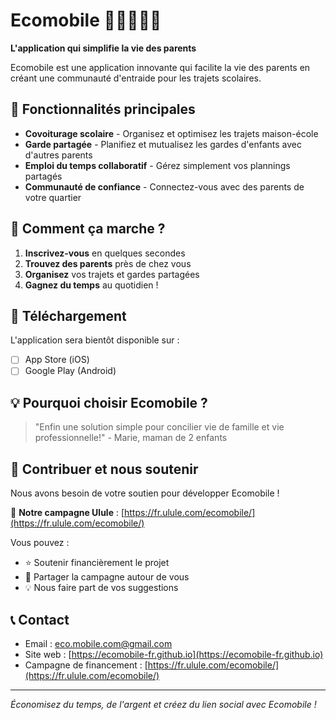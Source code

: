 # Ecomobile 🚗👨‍👩‍👧‍👦

**L'application qui simplifie la vie des parents**

Ecomobile est une application innovante qui facilite la vie des parents en créant une communauté d'entraide pour les trajets scolaires.

## 🌟 Fonctionnalités principales

- **Covoiturage scolaire** - Organisez et optimisez les trajets maison-école
- **Garde partagée** - Planifiez et mutualisez les gardes d'enfants avec d'autres parents
- **Emploi du temps collaboratif** - Gérez simplement vos plannings partagés
- **Communauté de confiance** - Connectez-vous avec des parents de votre quartier

## 🚀 Comment ça marche ?

1. **Inscrivez-vous** en quelques secondes
2. **Trouvez des parents** près de chez vous
3. **Organisez** vos trajets et gardes partagées
4. **Gagnez du temps** au quotidien !

## 📱 Téléchargement

L'application sera bientôt disponible sur :
- [ ] App Store (iOS)
- [ ] Google Play (Android)

## 💡 Pourquoi choisir Ecomobile ?

> "Enfin une solution simple pour concilier vie de famille et vie professionnelle!" - Marie, maman de 2 enfants

## 🤝 Contribuer et nous soutenir

Nous avons besoin de votre soutien pour développer Ecomobile ! 

🎯 **Notre campagne Ulule** : [https://fr.ulule.com/ecomobile/](https://fr.ulule.com/ecomobile/)

Vous pouvez :
- ⭐ Soutenir financièrement le projet
- 📢 Partager la campagne autour de vous
- 💡 Nous faire part de vos suggestions

## 📞 Contact

- Email : eco.mobile.com@gmail.com
- Site web : [https://ecomobile-fr.github.io](https://ecomobile-fr.github.io)
- Campagne de financement : [https://fr.ulule.com/ecomobile/](https://fr.ulule.com/ecomobile/)

---

*Économisez du temps, de l'argent et créez du lien social avec Ecomobile !*
